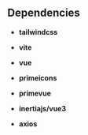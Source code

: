 ## Dependencies

- **tailwindcss**
- **vite**
- **vue**

- **primeicons**
- **primevue**
- **inertiajs/vue3**
- **axios**
